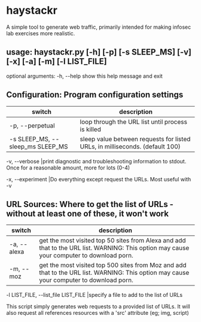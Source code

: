 # haystackr
A simple tool to generate web traffic, primarily intended for making infosec lab exercises more realistic.

## usage: haystackr.py [-h] [-p] [-s SLEEP_MS] [-v] [-x] [-a] [-m] [-l LIST_FILE]

optional arguments:
  -h, --help            show this help message and exit

## Configuration:  Program configuration settings
switch|description
-|-
  -p, --perpetual       |loop through the URL list until process is killed
  -s SLEEP_MS, --sleep_ms SLEEP_MS                        |sleep value between requests for listed URLs, in milliseconds. (default 100)
                        
  -v, --verbose        |print diagnostic and troubleshooting information to stdout. Once for a reasonable amount, more for lots (0-4)
                        
  -x, --experiment      |Do everything except request the URLs. Most useful with -v
                        
                        

## URL Sources:  Where to get the list of URLs - without at least one of these, it won't work
  switch|description
  -|-
  -a, --alexa           |get the most visited top 50 sites from Alexa and add that to the URL list. WARNING: This option may cause your computer to download porn.                        
  -m, --moz            |get the most visited top 500 sites from Moz and add that to the URL list. WARNING: This option may cause your computer to download porn.
  
  -l LIST_FILE, 
  --list_file LIST_FILE  |specify a file to add to the list of URLs

This script simply generates web requests to a provided list of URLs. It will 
also request all references resources with a 'src' attribute (eg; img, script)
